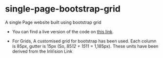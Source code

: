 # single-page-bootstrap-grid
A single Page website built using bootstrap grid 

- You can find a live version of the code on [this link](https://prashantsani.github.io/single-page-bootstrap-grid/index.html).

- For Grids, A customised grid for bootstrap has been used. Each column is 85px, gutter is 15px (So, 85*12 + 15*11 = 1,185px). These units have been derived from the InVision Link
